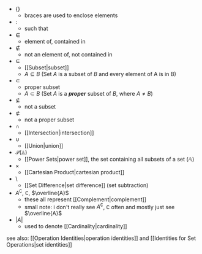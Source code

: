 - $\{\}$ 
	- braces are used to enclose elements
- $:$ 
	- such that
- $\in$
	- element of, contained in
- $\notin$
	- not an element of, not contained in
- $\subseteq$
	- [[Subset|subset]]
	- $A\subseteq B$ (Set $A$ is a subset of $B$ and every element of A is in B)
- $\subset$ 
	- proper subset
	- $A\subset B$ (Set $A$ is a ***proper*** subset of $B$, where $A \neq B$)
- $\nsubseteq$
	- not a subset
- $\not\subset$
	- not a proper subset
- $\cap$
	- [[Intersection|intersection]]
- $\cup$
	- [[Union|union]]
- $\mathcal{P}(\mathbb{A})$
	- [[Power Sets|power set]], the set containing all subsets of a set ($\mathbb{A}$)
- $\times$
	- [[Cartesian Product|cartesian product]]
- $\setminus$
	- [[Set Difference|set difference]] (set subtraction)
- $A^\complement$, $\complement$, $\overline{A}$
	- these all represent [[Complement|complement]]
	- small note: i don't really see $A^\complement$, $\complement$ often and mostly just see $\overline{A}$
- $|A|$
	- used to denote [[Cardinality|cardinality]] 

see also: [[Operation Identities|operation identities]] and [[Identities for Set Operations|set identities]]

